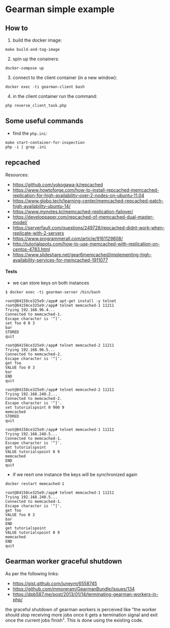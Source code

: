# Gearman simple example

## How to

1. build the docker image:
```
make build-and-tag-image
``` 

2. spin up the conainers:
```
docker-compose up
```

3. connect to the client container (in a new window):
```
docker exec -ti gearman-client bash
``` 

4. in the client container run the command:
```
php reverse_client_task.php 
```

## Some useful commands

* find the `php.ini`:
```
make start-container-for-inspection
php -i | grep .ini
```

## repcached

Resources:
* https://github.com/yokogawa-k/repcached
* https://www.howtoforge.com/how-to-install-repcached-memcached-replication-for-high-availability-over-2-nodes-on-ubuntu-11.04
* https://www.globo.tech/learning-center/memcached-repcached-patch-high-availability-ubuntu-14/
* https://www.mynotes.kr/memcached-replication-failover/
* https://developpaper.com/repcached-of-memcached-dual-master-model/
* https://serverfault.com/questions/249728/repcached-didnt-work-when-replicate-with-2-servers
* https://www.programmerall.com/article/9161129808/
* http://tutorialspots.com/how-to-use-memcached-with-replication-on-centos-4783.html
* https://www.slideshare.net/gear6memcached/implementing-high-availability-services-for-memcached-1911077

#### Tests
* we can store keys on both instances 

```
$ docker exec -ti gearman-server /bin/bash

root@84158ce325e9:/app# apt-get install -y telnet
root@84158ce325e9:/app# telnet memcached-1 11211
Trying 192.168.96.4...
Connected to memcached-1.
Escape character is '^]'.
set foo 0 0 3
bar
STORED
quit

root@84158ce325e9:/app# telnet memcached-2 11211
Trying 192.168.96.5...
Connected to memcached-2.
Escape character is '^]'.
get foo
VALUE foo 0 3
bar
END
quit

root@84158ce325e9:/app# telnet memcached-2 11211
Trying 192.168.240.2...
Connected to memcached-2.
Escape character is '^]'.
set tutorialspoint 0 900 9
memcached
STORED
quit

root@84158ce325e9:/app# telnet memcached-1 11211
Trying 192.168.240.5...
Connected to memcached-1.
Escape character is '^]'.
get tutorialspoint
VALUE tutorialspoint 0 9
memcached
END
quit
```
* if we resrt one instance the keys will be synchronized again

```
docker restart memcached-1

root@84158ce325e9:/app# telnet memcached-1 11211
Trying 192.168.240.5...
Connected to memcached-1.
Escape character is '^]'.
get foo
VALUE foo 0 3
bar
END
get tutorialspoint
VALUE tutorialspoint 0 9
memcached
END
quit
```

## Gearman worker graceful shutdown

As per the following links:
* https://gist.github.com/juneym/6558745
* https://github.com/mmoreram/GearmanBundle/issues/134
* https://dpb587.me/post/2013/01/14/terminating-gearman-workers-in-php/

the graceful shutdown of gearman workers is perceived like "the worker should stop receiving more jobs once it gets a termination signal and exit once the current jobs finish". This is done using the existing code. 